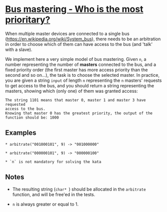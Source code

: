 # [Bus mastering - Who is the most prioritary?](https://www.codewars.com/kata/bus-mastering-who-is-the-most-prioritary "https://www.codewars.com/kata/5a0366f12b651dbfa300000c")

When multiple master devices are connected to a single bus (https://en.wikipedia.org/wiki/System_bus), there needs to be an arbitration in order to choose which of them can have access to the bus (and 'talk' with a slave).

We implement here a very simple model of bus mastering. Given `n`, a number representing the number of **masters** connected to the bus, and a fixed priority order (the first master has more access priority than the second and so on...), the task is to choose the selected master.
In practice, you are given a string `input` of length `n` representing the `n` masters' requests to get access to the bus, and you should return a string representing the masters, showing which (only one) of them was granted access:

```
The string 1101 means that master 0, master 1 and master 3 have requested
access to the bus. 
Knowing that master 0 has the greatest priority, the output of the function should be: 1000
```

## Examples

```
* arbitrate("001000101", 9) -> "001000000" 

* arbitrate("000000101", 9) -> "000000100"

* `n` is not mandatory for solving the kata

```

## Notes

* The resulting string (`char* `) should be allocated in the `arbitrate` function, and will be free'ed in the tests.

* `n` is always greater or equal to 1.